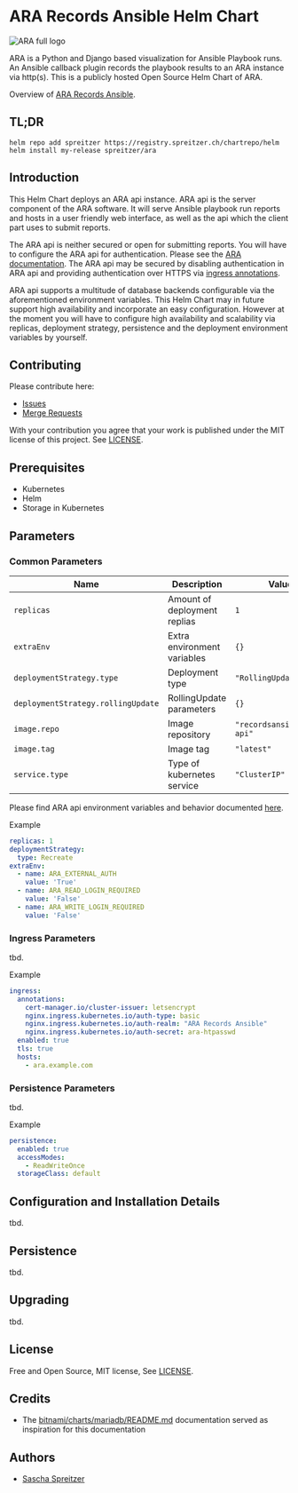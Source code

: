 # ARA Records Ansible Helm Chart

![ARA full logo](https://ara.recordsansible.org/static/ara-full-logo.png)

ARA is a Python and Django based visualization for Ansible Playbook runs. An Ansible callback plugin records the playbook results to an ARA instance via http(s). This is a publicly hosted Open Source Helm Chart of ARA.

Overview of [ARA Records Ansible](https://ara.recordsansible.org).

## TL;DR

```shell
helm repo add spreitzer https://registry.spreitzer.ch/chartrepo/helm
helm install my-release spreitzer/ara
```

## Introduction

This Helm Chart deploys an ARA api instance. ARA api is the server component of the ARA software. It will serve Ansible playbook run reports and hosts in a user friendly web interface, as well as the api which the client part uses to submit reports.

The ARA api is neither secured or open for submitting reports. You will have to configure the ARA api for authentication. Please see the [ARA documentation](https://ara.readthedocs.io/en/latest/api-configuration.html). The ARA api may be secured by disabling authentication in ARA api and providing authentication over HTTPS via [ingress annotations](#ingress-parameters).

ARA api supports a multitude of database backends configurable via the aforementioned environment variables. This Helm Chart may in future support high availability and incorporate an easy configuration. However at the moment you will have to configure high availability and scalability via replicas, deployment strategy, persistence and the deployment environment variables by yourself.

## Contributing

Please contribute here:
 * [Issues](https://git.spreitzer.ch/helm/ara/-/issues)
 * [Merge Requests](https://git.spreitzer.ch/helm/ara/-/merge_requests)

With your contribution you agree that your work is published under the MIT license of this project. See [LICENSE](/LICENSE).

## Prerequisites

 * Kubernetes
 * Helm
 * Storage in Kubernetes

## Parameters
### Common Parameters

| Name                               | Description                  | Value                      |
| ---------------------------------- | ---------------------------- | -------------------------- |
| `replicas`                         | Amount of deployment replias | `1`                        |
| `extraEnv`                         | Extra environment variables  | `{}`                       |
| `deploymentStrategy.type`          | Deployment type              | `"RollingUpdate"`          |
| `deploymentStrategy.rollingUpdate` | RollingUpdate parameters     | `{}`                       |
| `image.repo`                       |  Image repository            | `"recordsansible/ara-api"` |
| `image.tag`                        | Image tag                    | `"latest"`                 |
| `service.type`                     | Type of kubernetes service   | `"ClusterIP"`              |

Please find ARA api environment variables and behavior documented [here](https://ara.readthedocs.io/en/latest/api-configuration.html).

Example

```yaml
replicas: 1
deploymentStrategy:
  type: Recreate
extraEnv:
  - name: ARA_EXTERNAL_AUTH
    value: 'True'
  - name: ARA_READ_LOGIN_REQUIRED
    value: 'False'
  - name: ARA_WRITE_LOGIN_REQUIRED
    value: 'False'
```

### Ingress Parameters
tbd.

Example

```yaml
ingress:
  annotations:
    cert-manager.io/cluster-issuer: letsencrypt
    nginx.ingress.kubernetes.io/auth-type: basic
    nginx.ingress.kubernetes.io/auth-realm: "ARA Records Ansible"
    nginx.ingress.kubernetes.io/auth-secret: ara-htpasswd
  enabled: true
  tls: true
  hosts:
    - ara.example.com
```

### Persistence Parameters
tbd.

Example

```yaml
persistence:
  enabled: true
  accessModes:
    - ReadWriteOnce
  storageClass: default
```

## Configuration and Installation Details
tbd.

## Persistence
tbd.

## Upgrading
tbd.

## License

Free and Open Source, MIT license, See [LICENSE](/LICENSE).

## Credits

 * The [bitnami/charts/mariadb/README.md](https://github.com/bitnami/charts/blob/master/bitnami/mariadb/README.md) documentation served as inspiration for this documentation

## Authors

 * [Sascha Spreitzer](https://spreitzer.ch)
